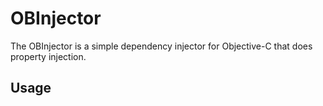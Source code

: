 # OBInjector

The OBInjector is a simple dependency injector for Objective-C that does property injection.


## Usage

